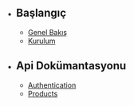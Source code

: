 - ## Başlangıç
    - [Genel Bakış](/{{route}}/{{version}}/overview)
    - [Kurulum](/{{route}}/{{version}}/install)
- ## Api Dokümantasyonu
  - [Authentication](/{{route}}/{{version}}/endpoints/authentication)
  - [Products](/{{route}}/{{version}}/endpoints/products)
